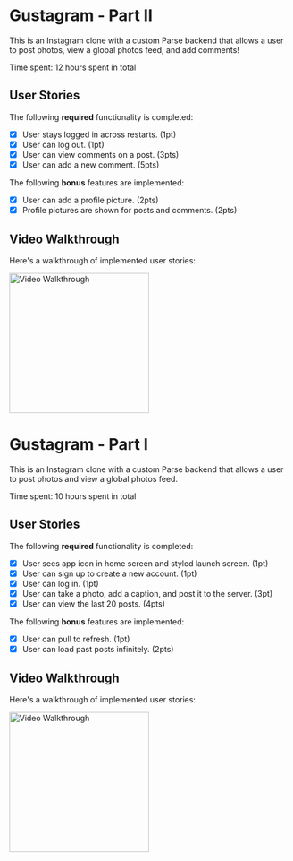 # Gustagram - Part II

This is an Instagram clone with a custom Parse backend that allows a user to post photos, view a global photos feed, and add comments!

Time spent: 12 hours spent in total

## User Stories

The following **required** functionality is completed:

- [x] User stays logged in across restarts. (1pt)
- [x] User can log out. (1pt)
- [x] User can view comments on a post. (3pts)
- [x] User can add a new comment. (5pts)

The following **bonus** features are implemented:

- [x] User can add a profile picture. (2pts)
- [x] Profile pictures are shown for posts and comments. (2pts)

## Video Walkthrough

Here's a walkthrough of implemented user stories:

<img src='https://github.com/GusCornejo/Gustagram/blob/main/gustagram2.gif' title='Video Walkthrough' width='250' alt='Video Walkthrough' />


# Gustagram - Part I

This is an Instagram clone with a custom Parse backend that allows a user to post photos and view a global photos feed.

Time spent: 10 hours spent in total

## User Stories

The following **required** functionality is completed:

- [x] User sees app icon in home screen and styled launch screen. (1pt)
- [x] User can sign up to create a new account. (1pt)
- [x] User can log in. (1pt)
- [x] User can take a photo, add a caption, and post it to the server. (3pt)
- [x] User can view the last 20 posts. (4pts)

The following **bonus** features are implemented:

- [x] User can pull to refresh. (1pt)
- [x] User can load past posts infinitely. (2pts)

## Video Walkthrough

Here's a walkthrough of implemented user stories:

<img src='https://github.com/GusCornejo/Gustagram/blob/main/gustagram.gif' title='Video Walkthrough' width='250' alt='Video Walkthrough' />
